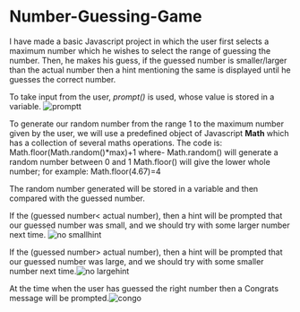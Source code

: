 # Number-Guessing-Game
I have made a basic Javascript project in which the user first selects a maximum number which he wishes to select the range of guessing the number. Then, he makes his guess, if the guessed number is smaller/larger than the actual number then a hint mentioning the same is displayed until he guesses the correct number.


To take input from the user, _prompt()_ is used, whose value is stored in a variable.
![promptt](https://github.com/shambhavi796/Number-Guessing-Game/assets/121026844/7d1fdb43-bae8-4c17-a6a3-bdae4a98192c)

To generate our random number from the range 1 to the maximum number given by the user, we will use a predefined object of Javascript **Math** which has a collection of several maths operations. The code is: Math.floor(Math.random()*max)+1 where- 
                          Math.random() will generate a random number between 0 and 1
                          Math.floor() will give the lower whole number; for example: Math.floor(4.67)=4
                          
The random number generated will be stored in a variable and then compared with the guessed number.


If the (guessed number< actual number), then a hint will be prompted that our guessed number was small, and we should try with some larger number next time.
![no smallhint](https://github.com/shambhavi796/Number-Guessing-Game/assets/121026844/6dde55e0-c50a-495b-b30c-1324b0338141)


If the (guessed number> actual number), then a hint will be prompted that our guessed number was large, and we should try with some smaller number next time.![no largehint](https://github.com/shambhavi796/Number-Guessing-Game/assets/121026844/d67bd96c-240d-48e1-a4a2-28133a73e830)


At the time when the user has guessed the right number then a Congrats message will be prompted.![congo](https://github.com/shambhavi796/Number-Guessing-Game/assets/121026844/6546efb1-c042-40cc-9f7d-62505c2b6faf)
